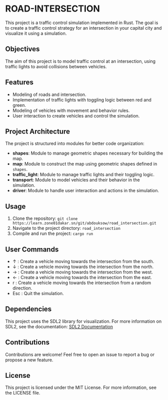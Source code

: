 # ROAD-INTERSECTION

This project is a traffic control simulation implemented in Rust. The goal is to create a traffic control strategy for an intersection in your capital city and visualize it using a simulation.

## Objectives

The aim of this project is to model traffic control at an intersection, using traffic lights to avoid collisions between vehicles.

## Features

- Modeling of roads and intersection.
- Implementation of traffic lights with toggling logic between red and green.
- Modeling of vehicles with movement and behavior rules.
- User interaction to create vehicles and control the simulation.

## Project Architecture

The project is structured into modules for better code organization:

- **shapes**: Module to manage geometric shapes necessary for building the map.
- **map**: Module to construct the map using geometric shapes defined in `shapes`.
- **traffic_light**: Module to manage traffic lights and their toggling logic.
- **transport**: Module to model vehicles and their behavior in the simulation.
- **driver**: Module to handle user interaction and actions in the simulation.

## Usage

1. Clone the repository: `git clone https://learn.zone01dakar.sn/git/abdouksow/road_intersection.git`
2. Navigate to the project directory: `road_intersection`
3. Compile and run the project: `cargo run`

## User Commands

- ↑ : Create a vehicle moving towards the intersection from the south.
- ↓ : Create a vehicle moving towards the intersection from the north.
- → : Create a vehicle moving towards the intersection from the west.
- ← : Create a vehicle moving towards the intersection from the east.
- r : Create a vehicle moving towards the intersection from a random direction.
- Esc : Quit the simulation.

## Dependencies

This project uses the SDL2 library for visualization. For more information on SDL2, see the documentation: [SDL2 Documentation](https://docs.rs/sdl2/0.34.3/sdl2/)

## Contributions

Contributions are welcome! Feel free to open an issue to report a bug or propose a new feature.

## License

This project is licensed under the MIT License. For more information, see the LICENSE file.

